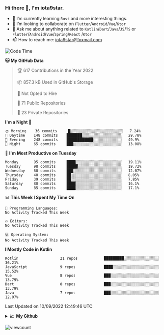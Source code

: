 ### Hi there 👋, I'm iota9star.

- 🌱 I’m currently learning `Rust` and more interesting things.
- 👯 I’m looking to collaborate on `Flutter`/`Android`/`Vue`/`Ktor`
- 💬 Ask me about anything related to `Kotlin`/`Dart`/`Java`/`JS`/`TS` or `Flutter`/`Android`/`Vue`/`Spring`/`React`
  /`Ktor`
- 📫 How to reach me: [iota9star@foxmail.com](iota9star@foxmail.com)



<!--START_SECTION:waka-->
![Code Time](http://img.shields.io/badge/Code%20Time-3%2C090%20hrs%2054%20mins-blue)

**🐱 My GitHub Data** 

> 🏆 617 Contributions in the Year 2022
 > 
> 📦 857.3 kB Used in GitHub's Storage 
 > 
> 🚫 Not Opted to Hire
 > 
> 📜 71 Public Repositories 
 > 
> 🔑 23 Private Repositories  
 > 
**I'm a Night 🦉** 

```text
🌞 Morning    36 commits     █░░░░░░░░░░░░░░░░░░░░░░░░   7.24% 
🌆 Daytime    148 commits    ███████░░░░░░░░░░░░░░░░░░   29.78% 
🌃 Evening    248 commits    ████████████░░░░░░░░░░░░░   49.9% 
🌙 Night      65 commits     ███░░░░░░░░░░░░░░░░░░░░░░   13.08%

```
📅 **I'm Most Productive on Tuesday** 

```text
Monday       95 commits     ████░░░░░░░░░░░░░░░░░░░░░   19.11% 
Tuesday      98 commits     █████░░░░░░░░░░░░░░░░░░░░   19.72% 
Wednesday    60 commits     ███░░░░░░░░░░░░░░░░░░░░░░   12.07% 
Thursday     40 commits     ██░░░░░░░░░░░░░░░░░░░░░░░   8.05% 
Friday       39 commits     ██░░░░░░░░░░░░░░░░░░░░░░░   7.85% 
Saturday     80 commits     ████░░░░░░░░░░░░░░░░░░░░░   16.1% 
Sunday       85 commits     ████░░░░░░░░░░░░░░░░░░░░░   17.1%

```


📊 **This Week I Spent My Time On** 

```text
💬 Programming Languages: 
No Activity Tracked This Week

🔥 Editors: 
No Activity Tracked This Week

💻 Operating System: 
No Activity Tracked This Week

```

**I Mostly Code in Kotlin** 

```text
Kotlin                   21 repos            █████████░░░░░░░░░░░░░░░░   36.21% 
JavaScript               9 repos             ████░░░░░░░░░░░░░░░░░░░░░   15.52% 
Vue                      8 repos             ███░░░░░░░░░░░░░░░░░░░░░░   13.79% 
Dart                     8 repos             ███░░░░░░░░░░░░░░░░░░░░░░   13.79% 
Java                     7 repos             ███░░░░░░░░░░░░░░░░░░░░░░   12.07%

```



 Last Updated on 10/09/2022 12:49:46 UTC
<!--END_SECTION:waka-->

<details>
  <summary><b>📈&nbsp;&nbsp;My Github</b></summary>
  <br>
  <img src='https://github-profile-trophy.vercel.app/?username=iota9star'>
  <img src='https://bad-apple-github-readme.vercel.app/api?show_bg=1&username=iota9star&hide_title=true'>
  <img src='http://cr-skills-chart-widget.azurewebsites.net/api/api?username=iota9star'>
</details>


![viewcount](https://count.getloli.com/get/@iota9star?theme=rule34)
